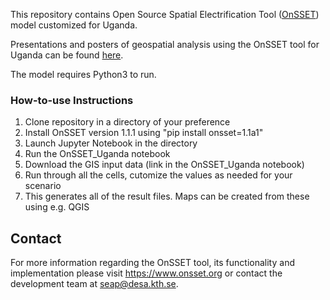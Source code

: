 
This repository contains Open Source Spatial Electrification Tool
([OnSSET](http://www.onsset.org/)) model customized for Uganda.

Presentations and posters of geospatial analysis using the OnSSET tool for Uganda can be found <a href="https://drive.google.com/drive/u/0/folders/177KTGhzmv-UhYvAf2AYLU33sYCQThGGC" target="_blank">here</a>.

The model requires Python3 to run.

### How-to-use Instructions 

1. Clone repository in a directory of your preference
2. Install OnSSET version 1.1.1 using "pip install onsset=1.1a1"
3. Launch Jupyter Notebook in the directory
4. Run the OnSSET_Uganda notebook
5. Download the GIS input data (link in the OnSSET_Uganda notebook)
6. Run through all the cells, cutomize the values as needed for your scenario
7. This generates all of the result files. Maps can be created from these using e.g. QGIS

## Contact
For more information regarding the OnSSET tool, its functionality and implementation
please visit https://www.onsset.org or contact the development team
at seap@desa.kth.se.

